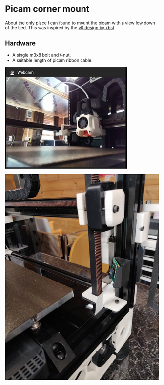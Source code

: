 # Picam corner mount

About the only place I can found to mount the picam with a view low down
of the bed. This was inspired by the [v0 design by xbst](https://github.com/VoronDesign/VoronUsers/tree/master/printer_mods/xbst_/V0_Picam)

## Hardware

- A single m3x8 bolt and t-nut.
- A suitable length of picam ribbon cable.

![The view](Images/TheView.jpg)

![The mounting point](Images/TheMountingPoint.jpg)